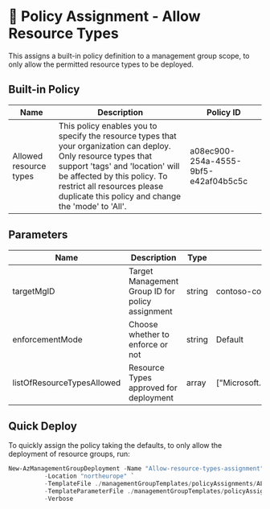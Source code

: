 # 🚓 Policy Assignment - Allow Resource Types

This assigns a built-in policy definition to a management group scope, to only allow the permitted resource types to be deployed.

## Built-in Policy
| Name                 | Description                                        | Policy ID                      |
| -------------------- | -------------------------------------------------- | ------------------------------ |
| Allowed resource types | This policy enables you to specify the resource types that your organization can deploy. Only resource types that support 'tags' and 'location' will be affected by this policy. To restrict all resources please duplicate this policy and change the 'mode' to 'All'. | a08ec900-254a-4555-9bf5-e42af04b5c5c |

## Parameters

| Name                  | Description                                                       | Type   | Default              |
| --------------------- | ----------------------------------------------------------------- | ------ | -------------------- |
| targetMgID            | Target Management Group ID for policy assignment                  | string | contoso-corp         |
| enforcementMode       | Choose whether to enforce or not                                  | string | Default|
| listOfResourceTypesAllowed                 | Resource Types approved for deployment       | array  | \["Microsoft.Resources/subscriptions/resourceGroups"]                    |


## Quick Deploy

To quickly assign the policy taking the defaults, to only allow the deployment of resource groups, run:

```powershell
New-AzManagementGroupDeployment -Name "Allow-resource-types-assignment" `
          -Location "northeurope" `
          -TemplateFile ./managementGroupTemplates/policyAssignments/ALLOW-ResourceTypesPolicyAssignment.json `
          -TemplateParameterFile ./managementGroupTemplates/policyAssignments/ALLOW-ResourceTypesPolicyAssignment.parameters.json `
          -Verbose   
```

